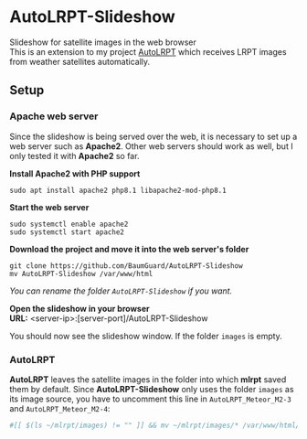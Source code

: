# AutoLRPT-Slideshow
Slideshow for satellite images in the web browser<br />
This is an extension to my project [AutoLRPT](https://github.com/BaumGuard/AutoLRPT) which receives LRPT images from weather satellites automatically.

## Setup
### Apache web server
Since the slideshow is being served over the web, it is necessary to set up a web server such as **Apache2**. Other web servers should work as well, but I only tested it with **Apache2** so far.<br />

**Install Apache2 with PHP support**
```
sudo apt install apache2 php8.1 libapache2-mod-php8.1
```
**Start the web server**
```
sudo systemctl enable apache2
sudo systemctl start apache2
```
**Download the project and move it into the web server's folder**
```
git clone https://github.com/BaumGuard/AutoLRPT-Slideshow
mv AutoLRPT-Slideshow /var/www/html
```
*You can rename the folder `AutoLRPT-Slideshow` if you want.*

**Open the slideshow in your browser**<br />
**URL:** \<server-ip\>:\[server-port\]/AutoLRPT-Slideshow<br />

You should now see the slideshow window. If the folder `images` is empty.

### AutoLRPT
**AutoLRPT** leaves the satellite images in the folder into which **mlrpt** saved them by default. Since **AutoLRPT-Slideshow** only uses the folder `images` as its image source, you have to uncomment this line in `AutoLRPT_Meteor_M2-3` and `AutoLRPT_Meteor_M2-4`:
```Bash
#[[ $(ls ~/mlrpt/images) != "" ]] && mv ~/mlrpt/images/* /var/www/html/images
```
